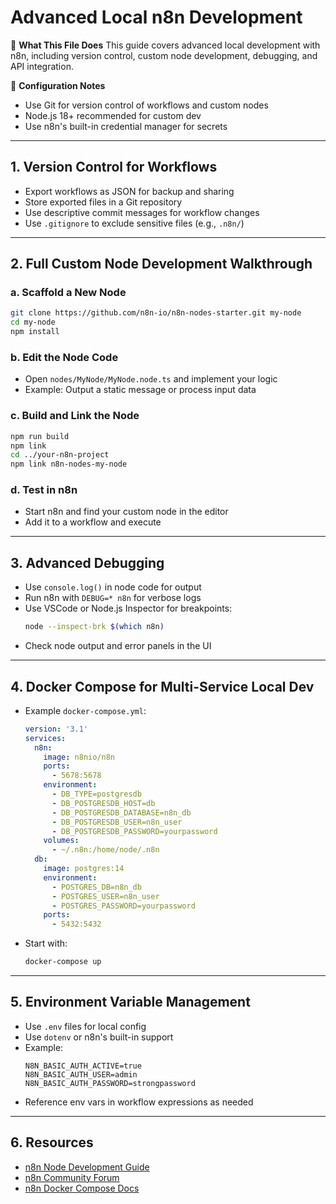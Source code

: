 # Advanced Local n8n Development

📖 **What This File Does**
This guide covers advanced local development with n8n, including version control, custom node development, debugging, and API integration.

🔧 **Configuration Notes**
- Use Git for version control of workflows and custom nodes
- Node.js 18+ recommended for custom dev
- Use n8n's built-in credential manager for secrets

---

## 1. Version Control for Workflows

- Export workflows as JSON for backup and sharing
- Store exported files in a Git repository
- Use descriptive commit messages for workflow changes
- Use `.gitignore` to exclude sensitive files (e.g., `.n8n/`)

---

## 2. Full Custom Node Development Walkthrough

### a. Scaffold a New Node
```bash
git clone https://github.com/n8n-io/n8n-nodes-starter.git my-node
cd my-node
npm install
```

### b. Edit the Node Code
- Open `nodes/MyNode/MyNode.node.ts` and implement your logic
- Example: Output a static message or process input data

### c. Build and Link the Node
```bash
npm run build
npm link
cd ../your-n8n-project
npm link n8n-nodes-my-node
```

### d. Test in n8n
- Start n8n and find your custom node in the editor
- Add it to a workflow and execute

---

## 3. Advanced Debugging

- Use `console.log()` in node code for output
- Run n8n with `DEBUG=* n8n` for verbose logs
- Use VSCode or Node.js Inspector for breakpoints:
  ```bash
  node --inspect-brk $(which n8n)
  ```
- Check node output and error panels in the UI

---

## 4. Docker Compose for Multi-Service Local Dev

- Example `docker-compose.yml`:
  ```yaml
  version: '3.1'
  services:
    n8n:
      image: n8nio/n8n
      ports:
        - 5678:5678
      environment:
        - DB_TYPE=postgresdb
        - DB_POSTGRESDB_HOST=db
        - DB_POSTGRESDB_DATABASE=n8n_db
        - DB_POSTGRESDB_USER=n8n_user
        - DB_POSTGRESDB_PASSWORD=yourpassword
      volumes:
        - ~/.n8n:/home/node/.n8n
    db:
      image: postgres:14
      environment:
        - POSTGRES_DB=n8n_db
        - POSTGRES_USER=n8n_user
        - POSTGRES_PASSWORD=yourpassword
      ports:
        - 5432:5432
  ```
- Start with:
  ```bash
  docker-compose up
  ```

---

## 5. Environment Variable Management

- Use `.env` files for local config
- Use `dotenv` or n8n's built-in support
- Example:
  ```env
  N8N_BASIC_AUTH_ACTIVE=true
  N8N_BASIC_AUTH_USER=admin
  N8N_BASIC_AUTH_PASSWORD=strongpassword
  ```
- Reference env vars in workflow expressions as needed

---

## 6. Resources
- [n8n Node Development Guide](https://docs.n8n.io/integrations/creating-nodes/)
- [n8n Community Forum](https://community.n8n.io/)
- [n8n Docker Compose Docs](https://docs.n8n.io/hosting/docker/) 